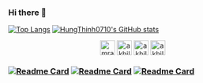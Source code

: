 ### Hi there 👋

<!--
**HungThinh0710/HungThinh0710** is a ✨ _special_ ✨ repository because its `README.md` (this file) appears on your GitHub profile.

Here are some ideas to get you started:

- 🔭 I’m currently working on ...
- 🌱 I’m currently learning ...
- 👯 I’m looking to collaborate on ...
- 🤔 I’m looking for help with ...
- 💬 Ask me about ...
- 📫 How to reach me: ...
- 😄 Pronouns: ...
- ⚡ Fun fact: ...
-->
<p align="center">

[![Top Langs](https://github-readme-stats.vercel.app/api/top-langs/?username=hungthinh0710&layout=compact&hide=html,css,blade&langs_count=8)](https://github.com/HungThinh0710/)
[![HungThinh0710's GitHub stats](https://github-readme-stats.vercel.app/api?username=hungthinh0710&theme=dracula&show_icons=true)](https://github.com/HungThinh0710/)
</p>

<p align="center">
<a href="https://fb.com/hungthinh0710" target="blank"><img align="center" src="https://cdn.jsdelivr.net/npm/simple-icons@3.0.1/icons/twitter.svg" alt="mrakhilg" height="30" width="30" /></a>
<a href="https://linkedin.com/in/nguyenhungthinh" target="blank"><img align="center" src="https://cdn.jsdelivr.net/npm/simple-icons@3.0.1/icons/linkedin.svg" alt="akhilgkrishnan" height="30" width="30" /></a>
<a href="https://fb.com/hungthinh0710" target="blank"><img align="center" src="https://cdn.jsdelivr.net/npm/simple-icons@3.0.1/icons/facebook.svg" alt="akhilgkrishnan9800" height="30" width="30" /></a>
<a href="https://fb.com/hungthinh0710" target="blank"><img align="center" src="https://cdn.jsdelivr.net/npm/simple-icons@3.0.1/icons/instagram.svg" alt="akhilgkrishnan" height="30" width="30" /></a>
</p>
<h3 Pinned </h3?

[![Readme Card](https://github-readme-stats.vercel.app/api/pin/?username=hungthinh0710&repo=recruitment-management&theme=dracula)](https://github.com/HungThinh0710/recruitment-management)
[![Readme Card](https://github-readme-stats.vercel.app/api/pin/?username=hungthinh0710&repo=Laravel5-SpaManagement&theme=dracula)](https://github.com/HungThinh0710/Laravel5-SpaManagement)
[![Readme Card](https://github-readme-stats.vercel.app/api/pin/?username=hungthinh0710&repo=LearnVocabularyAPI&theme=dracula)](https://github.com/HungThinh0710/LearnVocabularyAPI)

